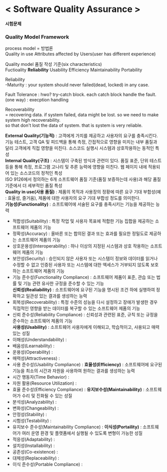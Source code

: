< Software Quality Assurance >  
===============================
  
**시험문제**  
### Quality Model Framework ###  
process model = 방법론  
Quality in use Attributes affected by Users(user has different experience)  
  
Quality model 품질 작성 기준(six characteristics)  
Fuctioality **Reliability** Usability Efficiency Maintainability Portability 
  
Reliability  
-Maturity : your system should never failed(dead, locked) in any case.  
  
Fault Tolerance : hwo? try-catch block. each catch block handle the fault.(one way) : execption handling  
  
Recoverability  
= recovering data. if system failed, data might be lost. so we need to make system high recoverability.  
so that don't lost the data of system. that is system is very reliable.  

**External Quality(기능적)** : 고객에게 가치를 제공하고 사용자의 요구를 충족시킨다. 기능 테스트, 고객 QA 및 피드백을 통해 측정, 간접적으로 영향을 미치는 내부 품질과 달리 고객에게 직접 영향을 미친다. 소스코드 실행시 시스템과 상호작용하는 동적인 특성  
**Internal Quality(구조)** : 시스템이 구축된 방식과 관련이 있다. 품질 표준, 단위 테스트 등을 통해 측정, 프로그램 고나리 및 추론 능력에 영향을 미친다. 웹 페이지 내에 적용되어 있는 소스코드의 정적인 특성   
ISO 9126에서 정의하는 6개 소프트웨어 품질 기준(품질 보증하는데 사용)과 해당 품질 기준에서 더 세부적인 품질 특성    
**Quality in use(사용 품질)** : 제품의 목적과 사용장의 정황에 따른 요구 기대 부합성(예 : 효율성, 즐거움), 제품에 대한 사용자의 요구 기대 부합성 정도를 의미한다.  
**기능성(Functionality)** : 소프트웨어에 서술된 요구를 충족시키는 기능을 제공하는 능력  
- 적합성(Suitability) : 특정 작업 및 사용자 목표에 적합한 기능 집합을 제공하는 소프트웨어 제품의 기능  
- 정확성(Accuracy) : 올바른 또는 합의된 결과 또는 효과를 필요한 정밀도로 제공하는 소프트웨어 제품의 기능  
- 상호운용성(Interoperability) : 하나 이상의 지정된 시스템과 상호 작용하는 소프트웨어 제품의 기능  
- 보안성(Security) : 승인되지 않은 사용자 또는 시스템이 정보와 데이터를 읽거나 수정할 수 없고 인증된 사용자 또는 시스템에 대한 액세스가 거부되지 않도록 보호하는 소프트웨어 제품의 기능  
- 기능 준수성(Functionality Compliance) : 소프트웨어 제품이 표준, 관습 또는 법률 및 기능 관련 유사한 규정을 준수할 수 있는 기능  
**신뢰성(Realiability)** : 소프트웨어에 요구된 기능을 명시된 조건 하에 실행하여 정확하고 일관성 있는 결과를 생성하는 능력  
- 회복성(Recoverability) : 특정 수준의 성능을 다시 설정하고 장애가 발생한 경우 직접적인 영향을 받는 데이터를 복구할 수 있는 소프트웨어 제품의 기능  
- 신뢰 준수성(Reliability Compliance) : 신뢰성과 관련된 표준, 규칙 또는 규정을 준수하는 소프트웨어 제품의 기능  
**사용성(Usability)** : 소프트웨어 사용자에게 이해되고, 학습적이고, 사용되고 매력 있는 성질   
- 이해성(Understandability) : 
- 배움성(Learnability) : 
- 운용성(Operability) : 
- 매력성(Attractiveness) :
- 사용 준수성(Usability Compliance) :
**효율성(Efficiency)** : 소프트웨어에 요구된 기능을 최소의 시간과 자원을 사용하여 원하는 결과를 생성하는 능력  
- 시간 행동자(Time Behavior) :
- 자원 활용(Resource Utilization) : 
- 효율 준수성(Efficiency Compliance) :
**유지보수성(Maintainability)** : 소프트웨어가 수리 및 진화될 수 있는 성질  
- 분석성(Analyzability) :
- 변화성(Changeability) :
- 안정성(Stability) :
- 시험성(Testability) :
- 유지보수 준수성(Maintainability Compliance) :
**이식성(Portaility)** : 소프트웨어가 여러 운영 환경 및 플랫폼에서 실행될 수 있도록 변형이 가능한 성질  
- 적응성(Adaptability) :
- 설치성(Installability) :
- 공존성(Co-existence) :
- 대체성(Replaceability) :
- 이식 준수성(Portable Compliance) :

